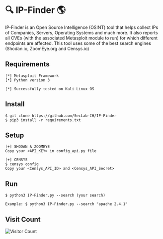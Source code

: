 # :mag: IP-Finder :earth_americas:
IP-Finder is an Open Source Intelligence (OSINT) tool that helps collect IPs of Companies, Servers, Operating Systems and much more.
It also reports all CVEs (with the associated Metasploit module to run) for which different endpoints are affected.
This tool uses some of the best search engines (Shodan.io, ZoomEye.org and Censys.io)

## Requirements
```
[*] Metasploit Framework
[*] Python version 3

[*] Successfully tested on Kali Linux OS
```

## Install
```
$ git clone https://github.com/SecLab-CH/IP-Finder
$ pip3 install -r requirements.txt
```

## Setup
```
[+] SHODAN & ZOOMEYE
Copy your <API_KEY> in config_api.py file

[+] CENSYS
$ censys config
Copy your <Censys_API_ID> and <Censys_API_Secret>
```

## Run
```
$ python3 IP-Finder.py --search (your search) 

Example: $ python3 IP-Finder.py --search "apache 2.4.1"
```

## Visit Count
![Visitor Count](https://profile-counter.glitch.me/SecLab-CH/count.svg)
